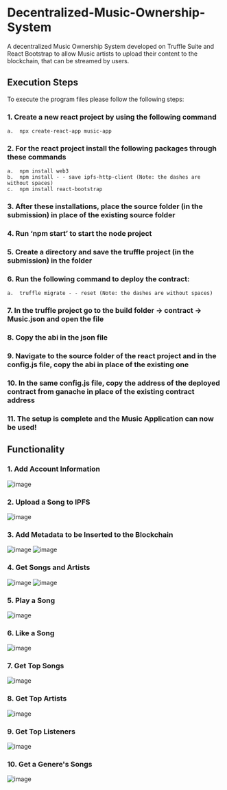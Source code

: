 # Decentralized-Music-Ownership-System
A decentralized Music Ownership System developed on Truffle Suite and React Bootstrap to allow Music artists to upload their content to the blockchain, that can be streamed by users. 

## Execution Steps
To execute the program files please follow the following steps:
### 1.	Create a new react project by using the following command
	a.	npx create-react-app music-app
### 2.	For the react project install the following packages through these commands
	a.	npm install web3
	b.	npm install - - save ipfs-http-client (Note: the dashes are without spaces)
	c.	npm install react-bootstrap
### 3.	After these installations, place the source folder (in the submission) in place of the existing source folder
### 4.	Run ‘npm start’ to start the node project
### 5.	Create a directory and save the truffle project (in the submission) in the folder
### 6.	Run the following command to deploy the contract:
	a.	truffle migrate - - reset (Note: the dashes are without spaces)
### 7.	In the truffle project go to the build folder -> contract -> Music.json and open the file
### 8.	Copy the abi in the json file
### 9.	Navigate to the source folder of the react project and in the config.js file, copy the abi in place of the existing one
### 10.	In the same config.js file, copy the address of the deployed contract from ganache in place of the existing contract address
### 11.	The setup is complete and the Music Application can now be used!


## Functionality
### 1. Add Account Information
![image](https://user-images.githubusercontent.com/62440954/151669846-abd5f54d-75b3-4a4e-bbca-c40093a67391.png)

### 2. Upload a Song to IPFS
![image](https://user-images.githubusercontent.com/62440954/151669873-37d27dd3-b86e-4075-aa76-6b23e067e400.png)

### 3. Add Metadata to be Inserted to the Blockchain
![image](https://user-images.githubusercontent.com/62440954/151669885-0bcaadc9-000a-4660-8b45-8d0996cc639c.png)
![image](https://user-images.githubusercontent.com/62440954/151669893-f944478b-0b44-4ba6-90b7-913e889847fa.png)

### 4. Get Songs and Artists
![image](https://user-images.githubusercontent.com/62440954/151669908-7c54a9fd-1bea-47fc-a9fe-5774adfc22cd.png)
![image](https://user-images.githubusercontent.com/62440954/151669910-cba2ad2a-60e6-47a9-90b3-8c44fa59ca75.png)

### 5. Play a Song
![image](https://user-images.githubusercontent.com/62440954/151669935-a8aefc59-2d07-4530-ac42-b4c57faf8f09.png)

### 6. Like a Song
![image](https://user-images.githubusercontent.com/62440954/151669941-339411f5-6176-45ea-ab81-c7f6f1877944.png)

### 7. Get Top Songs
![image](https://user-images.githubusercontent.com/62440954/151669958-2c6569e9-1758-4ca0-a464-41fbce570f53.png)

### 8. Get Top Artists
![image](https://user-images.githubusercontent.com/62440954/151669974-a090171f-f65d-44b5-883c-16c000cc2188.png)

### 9. Get Top Listeners
![image](https://user-images.githubusercontent.com/62440954/151669979-c87db84f-422b-470e-b3ad-1612c6e27c39.png)

### 10. Get a Genere's Songs
![image](https://user-images.githubusercontent.com/62440954/151669993-6ed2bda0-534c-41f1-a638-884e51963b10.png)



